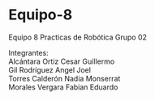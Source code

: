 # Equipo-8
Equipo 8 Practicas de Robótica Grupo 02  

Integrantes:  
Alcántara Ortiz Cesar Guillermo   
Gil Rodríguez Angel Joel  
Torres Calderón Nadia Monserrat   
Morales Vergara Fabian Eduardo  
